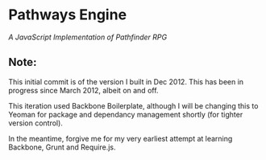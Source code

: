 Pathways Engine
===============

_A JavaScript Implementation of Pathfinder RPG_

Note:
-----

This initial commit is of the version I built in Dec 2012. This has been in progress since March 2012, albeit on and off. 

This iteration used Backbone Boilerplate, although I will be changing this to Yeoman for package and dependancy management shortly (for tighter version control).

In the meantime, forgive me for my very earliest attempt at learning Backbone, Grunt and Require.js. 
